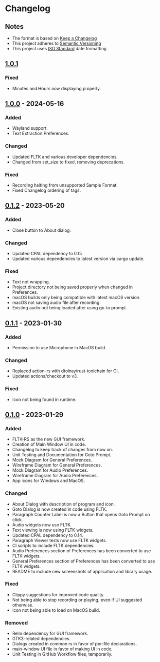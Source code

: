 # Changelog 
## Notes
- The format is based on [Keep a Changelog](https://keepachangelog.com/en/1.0.0/)
- This project adheres to [Semantic Versioning](https://semver.org/spec/v2.0.0.html)
- This project uses [ISO Standard](https://www.iso.org/iso-8601-date-and-time-format.html) date formatting

## [1.0.1]
### Fixed
- Minutes and Hours now displaying properly.

## [1.0.0] - 2024-05-16
### Added
- Wayland support.
- Text Extraction Preferences.

### Changed
- Updated FLTK and various developer dependencies.
- Changed from set_size to fixed, removing deprecations.

### Fixed
- Recording halting from unsupported Sample Format.
- Fixed Changelog ordering of tags.

## [0.1.2] - 2023-05-20
### Added
- Close button to About dialog.

### Changed
- Updated CPAL dependency to 0.15
- Updated various dependencies to latest version via cargo update.

### Fixed
- Text not wrapping.
- Project directory not being saved properly when changed in Preferences.
- macOS builds only being compatible with latest macOS version.
- macOS not saving audio file after recording.
- Existing audio not being loaded after using go-to prompt.

## [0.1.1] - 2023-01-30
### Added
- Permission to use Microphone in MacOS build.

### Changed
- Replaced action-rs with dtolnay/rust-toolchain for CI.
- Updated actions/checkout to v3.

### Fixed
- Icon not being found in runtime.

## [0.1.0] - 2023-01-29
### Added
- FLTK-RS as the new GUI framework.
- Creation of Main Window UI in code.
- Changelog to keep track of changes from now on.
- Unit Testing and Documentation for Goto Prompt.
- Mock Diagram for General Preferences.
- Wireframe Diagram for General Preferences.
- Mock Diagram for Audio Preferences.
- Wireframe Diagram for Audio Preferences.
- App icons for Windows and MacOS.

### Changed
- About Dialog with description of program and icon.
- Goto Dialog is now created in code using FLTK.
- Paragraph Counter Label is now a Button that opens Goto Prompt on click.
- Audio widgets now use FLTK.
- Text viewing is now using FLTK widgets.
- Updated CPAL dependency to 0.14.
- Paragraph Viewer tests now use FLTK widgets.
- CI scripts to include FLTK dependencies.
- Audio Preferences section of Preferences has been converted to use FLTK widgets.
- General Preferences section of Preferences has been converted to use FLTK widgets.
- README to include new screenshots of application and library usage.

### Fixed
- Clippy suggestions for improved code quality.
- Not being able to stop recording or playing, even if UI suggested otherwise.
- Icon not being able to load on MacOS build.

### Removed
- Relm dependency for GUI framework.
- GTK3-related dependencies.
- Dialogs created in common.rs in favor of per-file declarations.
- main-window UI file in favor of making UI in code.
- Unit Testing in GitHub Workflow files, temporarily.

[Unreleased]: https://github.com/divark/narrative-director-rs/blob/main/CHANGELOG.md
[1.0.1]: https://github.com/divark/narrative-director-rs/releases/tag/v1.0.1
[1.0.0]: https://github.com/divark/narrative-director-rs/releases/tag/v1.0.0
[0.1.2]: https://github.com/divark/narrative-director-rs/releases/tag/v0.1.2
[0.1.1]: https://github.com/divark/narrative-director-rs/releases/tag/v0.1.1
[0.1.0]: https://github.com/divark/narrative-director-rs/releases/tag/v0.1.0
